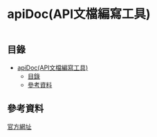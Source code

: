 # apiDoc(API文檔編寫工具)

```
```

## 目錄

- [apiDoc(API文檔編寫工具)](#apidocapi文檔編寫工具)
	- [目錄](#目錄)
	- [參考資料](#參考資料)

## 參考資料

[官方網址](https://apidocjs.com/)